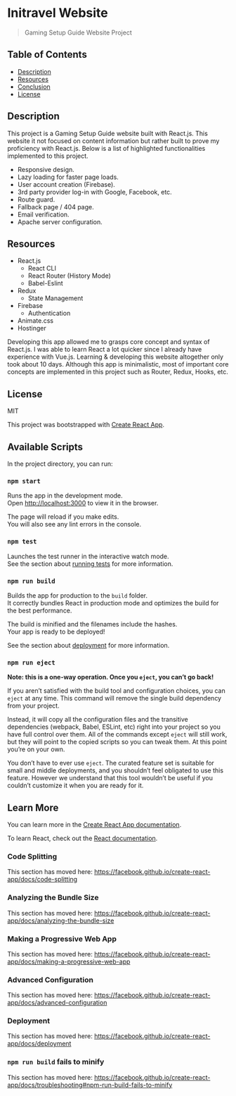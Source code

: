 # **Initravel Website**
> Gaming Setup Guide Website Project

## Table of Contents
- [ Description ](#desc)
- [ Resources ](#resources)
- [ Conclusion ](#conclusion)
- [ License ](#license)

<a name="desc"></a>
## Description
This project is a Gaming Setup Guide website built with React.js. This website it not focused on content information but rather built to prove my proficiency with React.js. Below is a list of highlighted functionalities implemented to this project.

- Responsive design.
- Lazy loading for faster page loads.
- User account creation (Firebase).
- 3rd party provider log-in with Google, Facebook, etc.
- Route guard.
- Fallback page / 404 page.
- Email verification.
- Apache server configuration.

<a name="resources"></a>
## Resources
- React.js
  - React CLI
  - React Router (History Mode)
  - Babel-Eslint
- Redux
   - State Management
- Firebase
  - Authentication
- Animate.css
- Hostinger

<a name="conclusion"></a>
Developing this app allowed me to grasps core concept and syntax of React.js. I was able to learn React a lot quicker since I already have experience with Vue.js. Learning & developing this website altogether only took about 10 days. Although this app is minimalistic, most of important core concepts are implemented in this project such as Router, Redux, Hooks, etc.

<a name="license"></a>
## License

MIT

This project was bootstrapped with [Create React App](https://github.com/facebook/create-react-app).

## Available Scripts

In the project directory, you can run:

### `npm start`

Runs the app in the development mode.<br />
Open [http://localhost:3000](http://localhost:3000) to view it in the browser.

The page will reload if you make edits.<br />
You will also see any lint errors in the console.

### `npm test`

Launches the test runner in the interactive watch mode.<br />
See the section about [running tests](https://facebook.github.io/create-react-app/docs/running-tests) for more information.

### `npm run build`

Builds the app for production to the `build` folder.<br />
It correctly bundles React in production mode and optimizes the build for the best performance.

The build is minified and the filenames include the hashes.<br />
Your app is ready to be deployed!

See the section about [deployment](https://facebook.github.io/create-react-app/docs/deployment) for more information.

### `npm run eject`

**Note: this is a one-way operation. Once you `eject`, you can’t go back!**

If you aren’t satisfied with the build tool and configuration choices, you can `eject` at any time. This command will remove the single build dependency from your project.

Instead, it will copy all the configuration files and the transitive dependencies (webpack, Babel, ESLint, etc) right into your project so you have full control over them. All of the commands except `eject` will still work, but they will point to the copied scripts so you can tweak them. At this point you’re on your own.

You don’t have to ever use `eject`. The curated feature set is suitable for small and middle deployments, and you shouldn’t feel obligated to use this feature. However we understand that this tool wouldn’t be useful if you couldn’t customize it when you are ready for it.

## Learn More

You can learn more in the [Create React App documentation](https://facebook.github.io/create-react-app/docs/getting-started).

To learn React, check out the [React documentation](https://reactjs.org/).

### Code Splitting

This section has moved here: https://facebook.github.io/create-react-app/docs/code-splitting

### Analyzing the Bundle Size

This section has moved here: https://facebook.github.io/create-react-app/docs/analyzing-the-bundle-size

### Making a Progressive Web App

This section has moved here: https://facebook.github.io/create-react-app/docs/making-a-progressive-web-app

### Advanced Configuration

This section has moved here: https://facebook.github.io/create-react-app/docs/advanced-configuration

### Deployment

This section has moved here: https://facebook.github.io/create-react-app/docs/deployment

### `npm run build` fails to minify

This section has moved here: https://facebook.github.io/create-react-app/docs/troubleshooting#npm-run-build-fails-to-minify
